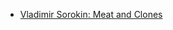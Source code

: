 - [Vladimir Sorokin: Meat and Clones](https://auerstack.substack.com/p/vladimir-sorokin-meat-and-clones)

